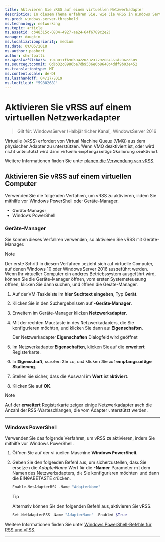 ```yaml
---
title: Aktivieren Sie vRSS auf einem virtuellen Netzwerkadapter
description: In diesem Thema erfahren Sie, wie Sie vRSS in Windows Server zu aktivieren, indem Sie mit Geräte-Manager oder Windows PowerShell.
ms.prod: windows-server-threshold
ms.technology: networking
ms.topic: article
ms.assetid: cb48315c-0204-4927-aa24-64f6789c2e20
manager: dougkim
ms.localizationpriority: medium
ms.date: 09/05/2018
ms.author: pashort
author: shortpatti
ms.openlocfilehash: 19e8011fb98b84c20e8237792664551d2362d589
ms.sourcegitcommit: 0d0b32c8986ba7db9536e0b8648d4ddf9b03e452
ms.translationtype: MT
ms.contentlocale: de-DE
ms.lasthandoff: 04/17/2019
ms.locfileid: "59882681"
---
```

# <a name="enable-vrss-on-a-virtual-network-adapter"></a>Aktivieren Sie vRSS auf einem virtuellen Netzwerkadapter

>Gilt für: WindowsServer (Halbjährlicher Kanal), WindowsServer 2016

Virtuelle \(vRSS\) erfordert von Virtual Machine Queue \(VMQ\) aus dem physischen Adapter zu unterstützen. Wenn VMQ deaktiviert ist, oder wird nicht unterstützt wird dann virtuelle empfangsseitige Skalierung deaktiviert. 

Weitere Informationen finden Sie unter [planen die Verwendung von vRSS](vrss-plan.md).

## <a name="enable-vrss-on-a-vm"></a>Aktivieren Sie vRSS auf einem virtuellen Computer
 
Verwenden Sie die folgenden Verfahren, um vRSS zu aktivieren, indem Sie mithilfe von Windows PowerShell oder Geräte-Manager.

-   Geräte-Manager
-   Windows PowerShell
  
### <a name="device-manager"></a>Geräte-Manager

Sie können dieses Verfahren verwenden, so aktivieren Sie vRSS mit Geräte-Manager.

>[!NOTE]
>Der erste Schritt in diesem Verfahren bezieht sich auf virtuelle Computer, auf denen Windows 10 oder Windows Server 2016 ausgeführt werden. Wenn Ihr virtueller Computer ein anderes Betriebssystem ausgeführt wird, können Sie die Geräte-Manager öffnen, vom ersten Systemsteuerung öffnen, klicken Sie dann suchen, und öffnen die Geräte-Manager.
  
1.  Auf der VM-Taskleiste im **hier Suchtext eingeben**, Typ **Gerät**. 

2.  Klicken Sie in den Suchergebnissen auf **-Geräte-Manager**.

3.  Erweitern im Geräte-Manager klicken **Netzwerkadapter**. 

4.  Mit der rechten Maustaste in des Netzwerkadapters, die Sie konfigurieren möchten, und klicken Sie dann auf **Eigenschaften**.<p>Der Netzwerkadapter **Eigenschaften** Dialogfeld wird geöffnet.

5.  Im Netzwerkadapter **Eigenschaften**, klicken Sie auf die **erweitert** Registerkarte. 

6.  In **Eigenschaft**, scrollen Sie zu, und klicken Sie auf **empfangsseitige Skalierung**. 

7.  Stellen Sie sicher, dass die Auswahl im **Wert** ist **aktiviert**. 

8.  Klicken Sie auf **OK**.
  
> [!NOTE]
> Auf der **erweitert** Registerkarte zeigen einige Netzwerkadapter auch die Anzahl der RSS-Warteschlangen, die vom Adapter unterstützt werden.

---

### <a name="windows-powershell"></a>Windows PowerShell

Verwenden Sie das folgende Verfahren, um vRSS zu aktivieren, indem Sie mithilfe von Windows PowerShell.

1. Öffnen Sie auf der virtuellen Maschine **Windows PowerShell**.

2. Geben Sie den folgenden Befehl aus, um sicherzustellen, dass Sie ersetzen die *AdapterName* Wert für die **-Namen** Parameter mit dem Namen des Netzwerkadapters, die Sie konfigurieren möchten, und dann die EINGABETASTE drücken. 
  
   ```PowerShell
   Enable-NetAdapterRSS -Name "AdapterName"
   ```

   >[!TIP]
   >Alternativ können Sie den folgenden Befehl aus, aktivieren Sie vRSS.
   >```PowerShell
   >Set-NetAdapterRSS -Name "AdapterName" -Enabled $True  
   >```

Weitere Informationen finden Sie unter [Windows PowerShell-Befehle für RSS und vRSS](vrss-wps.md).

---